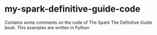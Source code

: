 # my-spark-definitive-guide-code
Contains some comments on the code of The Spark The Definitive Guide book. This examples are written in Python
